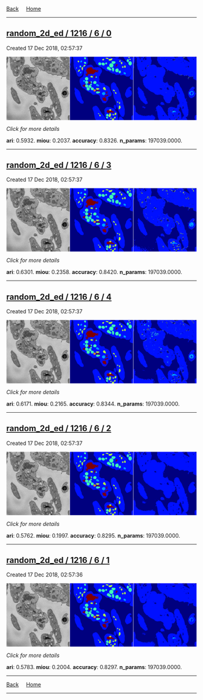 
[Back](..)&nbsp;&nbsp;&nbsp;&nbsp;&nbsp;[Home](https://leapmanlab.github.io/snapshots)

---

<div class="summary"><a href="0"><h2>random_2d_ed / 1216 / 6 / 0</h2></a><p>Created 17 Dec 2018, 02:57:37
</p><a href="0"><img src="0/media/summary.png" align="center"></a><p>
<i>Click for more details</i>
</p></div>

**ari**: 0.5932. **miou**: 0.2037. **accuracy**: 0.8326. **n_params**: 197039.0000. 

---

<div class="summary"><a href="3"><h2>random_2d_ed / 1216 / 6 / 3</h2></a><p>Created 17 Dec 2018, 02:57:37
</p><a href="3"><img src="3/media/summary.png" align="center"></a><p>
<i>Click for more details</i>
</p></div>

**ari**: 0.6301. **miou**: 0.2358. **accuracy**: 0.8420. **n_params**: 197039.0000. 

---

<div class="summary"><a href="4"><h2>random_2d_ed / 1216 / 6 / 4</h2></a><p>Created 17 Dec 2018, 02:57:37
</p><a href="4"><img src="4/media/summary.png" align="center"></a><p>
<i>Click for more details</i>
</p></div>

**ari**: 0.6171. **miou**: 0.2165. **accuracy**: 0.8344. **n_params**: 197039.0000. 

---

<div class="summary"><a href="2"><h2>random_2d_ed / 1216 / 6 / 2</h2></a><p>Created 17 Dec 2018, 02:57:37
</p><a href="2"><img src="2/media/summary.png" align="center"></a><p>
<i>Click for more details</i>
</p></div>

**ari**: 0.5762. **miou**: 0.1997. **accuracy**: 0.8295. **n_params**: 197039.0000. 

---

<div class="summary"><a href="1"><h2>random_2d_ed / 1216 / 6 / 1</h2></a><p>Created 17 Dec 2018, 02:57:36
</p><a href="1"><img src="1/media/summary.png" align="center"></a><p>
<i>Click for more details</i>
</p></div>

**ari**: 0.5783. **miou**: 0.2004. **accuracy**: 0.8297. **n_params**: 197039.0000. 

---

[Back](..)&nbsp;&nbsp;&nbsp;&nbsp;&nbsp;[Home](https://leapmanlab.github.io/snapshots)

---
